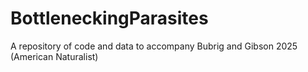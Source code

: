 # BottleneckingParasites
A repository of code and data to accompany Bubrig and Gibson 2025 (American Naturalist)
